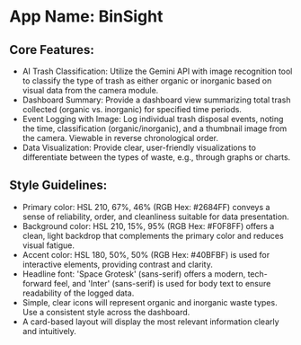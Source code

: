 # **App Name**: BinSight

## Core Features:

- AI Trash Classification: Utilize the Gemini API with image recognition tool to classify the type of trash as either organic or inorganic based on visual data from the camera module.
- Dashboard Summary: Provide a dashboard view summarizing total trash collected (organic vs. inorganic) for specified time periods.
- Event Logging with Image: Log individual trash disposal events, noting the time, classification (organic/inorganic), and a thumbnail image from the camera. Viewable in reverse chronological order.
- Data Visualization: Provide clear, user-friendly visualizations to differentiate between the types of waste, e.g., through graphs or charts.

## Style Guidelines:

- Primary color: HSL 210, 67%, 46% (RGB Hex: #2684FF) conveys a sense of reliability, order, and cleanliness suitable for data presentation.
- Background color: HSL 210, 15%, 95% (RGB Hex: #F0F8FF) offers a clean, light backdrop that complements the primary color and reduces visual fatigue.
- Accent color: HSL 180, 50%, 50% (RGB Hex: #40BFBF) is used for interactive elements, providing contrast and clarity.
- Headline font: 'Space Grotesk' (sans-serif) offers a modern, tech-forward feel, and 'Inter' (sans-serif) is used for body text to ensure readability of the logged data.
- Simple, clear icons will represent organic and inorganic waste types. Use a consistent style across the dashboard.
- A card-based layout will display the most relevant information clearly and intuitively.